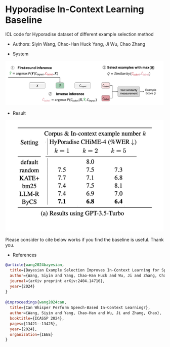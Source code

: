 # Hyporadise In-Context Learning Baseline
ICL code for Hyporadise dataset of different example selection method

- Authors: Siyin Wang, Chao-Han Huck Yang, Ji Wu, Chao Zhang

- System
  
<img src="https://github.com/chan-ming/Hyporadise-icl/blob/main/real-bycs.png" width="500">

- Result

<img src="https://github.com/chan-ming/Hyporadise-icl/blob/main/hypo-baseline.png" width="500">



Please consider to cite below works if you find the baseline is useful. Thank you.
- References

```bib
@article{wang2024bayesian,
  title={Bayesian Example Selection Improves In-Context Learning for Speech, Text, and Visual Modalities},
  author={Wang, Siyin and Yang, Chao-Han Huck and Wu, Ji and Zhang, Chao},
  journal={arXiv preprint arXiv:2404.14716},
  year={2024}
}

@inproceedings{wang2024can,
  title={Can Whisper Perform Speech-Based In-Context Learning?},
  author={Wang, Siyin and Yang, Chao-Han and Wu, Ji and Zhang, Chao},
  booktitle={ICASSP 2024},
  pages={13421--13425},
  year={2024},
  organization={IEEE}
}
```
